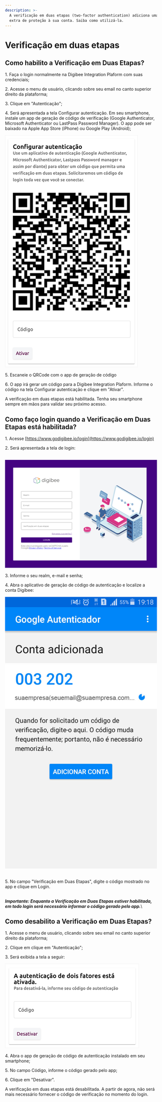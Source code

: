 ```yaml
---
description: >-
  A verificação em duas etapas (two-factor authentication) adiciona uma camada
  extra de proteção à sua conta. Saiba como utilizá-la.
---
```


# Verificação em duas etapas

## Como habilito a Verificação em Duas Etapas? <a href="#como-habilito-a-verificao-em-duas-etapas" id="como-habilito-a-verificao-em-duas-etapas"></a>

1\. Faça o login normalmente na Digibee Integration Plaform com suas credenciais;

2\. Acesse o menu de usuário, clicando sobre seu email no canto superior direito da plataforma;

3\. Clique em "Autenticação";

4\. Será apresentada a tela Configurar autenticação. Em seu smartphone, instale um app de geração de código de verificação (Google Authenticator, Microsoft Authenticator ou LastPass Password Manager). O app pode ser baixado na Apple App Store (iPhone) ou Google Play (Android);

![](<../../.gitbook/assets/Imagem 1 (8).png>)

5\. Escaneie o QRCode com o app de geração de código

6\. O app irá gerar um código para a Digibee Integration Plaform. Informe o código na tela Configurar autenticação e clique em "Ativar".

A verificação em duas etapas está habilitada. Tenha seu smartphone sempre em mãos para validar seu próximo acesso.

## Como faço login quando a Verificação em Duas Etapas está habilitada? <a href="#como-fao-login-quando-a-verificao-em-duas-etapas-est-habilitada" id="como-fao-login-quando-a-verificao-em-duas-etapas-est-habilitada"></a>

1\. Acesse [https://www.godigibee.io/login](https://www.godigibee.io/login)

2\. Será apresentada a tela de login:

\
![](<../../.gitbook/assets/Imagem 2 (5).png>)

3\. Informe o seu realm, e-mail e senha;

4\. Abra o aplicativo de geração de código de autenticação e localize a conta Digibee:

![](<../../.gitbook/assets/Imagem 3 (4).png>)

\
5\. No campo "Verificação em Duas Etapas", digite o código mostrado no app e clique em Login.

\
_**Importante: Enquanto a Verificação em Duas Etapas estiver habilitada, em todo login será necessário informar o código gerado pelo app.**_\\

## Como desabilito a Verificação em Duas Etapas? <a href="#como-desabilito-a-verificao-em-duas-etapas" id="como-desabilito-a-verificao-em-duas-etapas"></a>

1\. Acesse o menu de usuário, clicando sobre seu email no canto superior direito da plataforma;

2\. Clique em clique em "Autenticação";

3\. Será exibida a tela a seguir:

![](<../../.gitbook/assets/Imagem 4 (8).png>)

4\. Abra o app de geração de código de autenticação instalado em seu smartphone;

5\. No campo Código, informe o código gerado pelo app;

6\. Clique em "Desativar".

A verificação em duas etapas está desabilitada. A partir de agora, não será mais necessário fornecer o código de verificação no momento do login.
